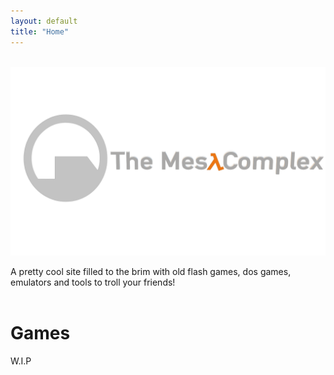 ```yaml
---
layout: default
title: "Home"
---
```


<br>

<div class="container">
    <div class="row justify-content-center text-center">
        <div class="col-3"></div>
        <div class="col">
            <img src="images/bannerlogo.png" alt="bannerlogo" class="bannerlogo">
        </div>
</div>

A pretty cool site filled to the brim with old flash games, dos games, emulators and tools to troll your friends!
<br>
<br>
<h1>Games</h1>

<p>W.I.P</p>

<script>
document.getElementById("homeNav").classList.add("active");
</script>